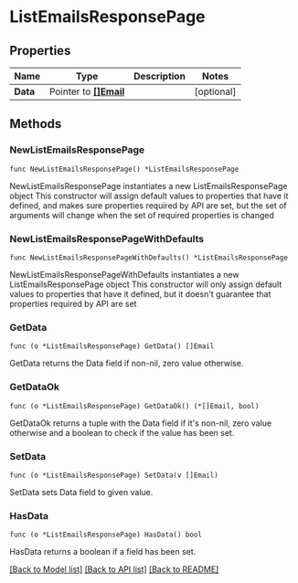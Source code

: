 # ListEmailsResponsePage

## Properties

Name | Type | Description | Notes
------------ | ------------- | ------------- | -------------
**Data** | Pointer to [**[]Email**](Email.md) |  | [optional] 

## Methods

### NewListEmailsResponsePage

`func NewListEmailsResponsePage() *ListEmailsResponsePage`

NewListEmailsResponsePage instantiates a new ListEmailsResponsePage object
This constructor will assign default values to properties that have it defined,
and makes sure properties required by API are set, but the set of arguments
will change when the set of required properties is changed

### NewListEmailsResponsePageWithDefaults

`func NewListEmailsResponsePageWithDefaults() *ListEmailsResponsePage`

NewListEmailsResponsePageWithDefaults instantiates a new ListEmailsResponsePage object
This constructor will only assign default values to properties that have it defined,
but it doesn't guarantee that properties required by API are set

### GetData

`func (o *ListEmailsResponsePage) GetData() []Email`

GetData returns the Data field if non-nil, zero value otherwise.

### GetDataOk

`func (o *ListEmailsResponsePage) GetDataOk() (*[]Email, bool)`

GetDataOk returns a tuple with the Data field if it's non-nil, zero value otherwise
and a boolean to check if the value has been set.

### SetData

`func (o *ListEmailsResponsePage) SetData(v []Email)`

SetData sets Data field to given value.

### HasData

`func (o *ListEmailsResponsePage) HasData() bool`

HasData returns a boolean if a field has been set.


[[Back to Model list]](../README.md#documentation-for-models) [[Back to API list]](../README.md#documentation-for-api-endpoints) [[Back to README]](../README.md)


